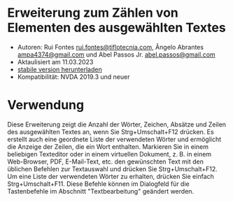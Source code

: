 # Erweiterung zum Zählen von Elementen des ausgewählten Textes #

* Autoren: Rui Fontes <rui.fontes@tiflotecnia.com>, Ângelo Abrantes <ampa4374@gmail.com> und Abel Passos Jr. <abel.passos@gmail.com>
* Aktaulisiert am 11.03.2023
* [stabile version herunterladen][1]
* Kompatibilität: NVDA 2019.3 und neuer

# Verwendung #
Diese Erweiterung zeigt die Anzahl der Wörter, Zeichen, Absätze und Zeilen des ausgewählten Textes an, wenn Sie Strg+Umschalt+F12 drücken. Es erstellt auch eine geordnete Liste der verwendeten Wörter und ermöglicht die Anzeige der Zeilen, die ein Wort enthalten.
Markieren Sie in einem beliebigen Texteditor oder in einem virtuellen Dokument, z. B. in einem Web-Browser, PDF, E-Mail-Text, etc. den gewünschten Text mit den üblichen Befehlen zur Textauswahl und drücken Sie Strg+Umschalt+F12.
Um eine Liste der verwendeten Wörter zu erhalten, drücken Sie einfach Strg+Umschalt+F11.
Diese Befehle können im Dialogfeld für die Tastenbefehle im Abschnitt \"Textbearbeitung\" geändert werden.

[1]: https://github.com/ruifontes/wordCount/releases/download/2023.03.11/wordCount-2023.03.11.nvda-addon

